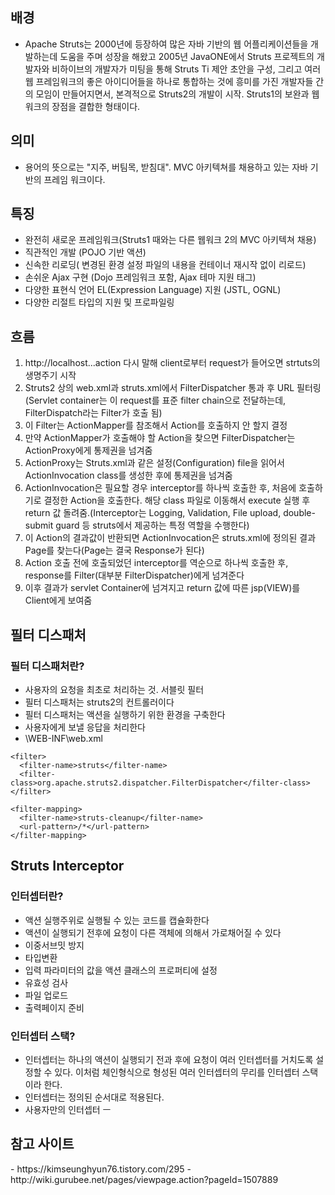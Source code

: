 <h2>배경</h2>

- Apache Struts는 2000년에 등장하여 많은 자바 기반의 웹 어플리케이션들을 개발하는데 도움을 주며 성장을 해왔고 2005년 JavaONE에서 Struts 프로젝트의 개발자와 비하이브의 개발자가 미팅을 통해 Struts Ti 제안 초안을 구성, 그리고 여러 웹 프레임워크의 좋은 아이디어들을 하나로 통합하는 것에 흥미를 가진 개발자들 간의 모임이 만들어지면서, 본격적으로 Struts2의 개발이 시작. Struts1의 보완과 웹워크의 장점을 결합한 형태이다.

<h2>의미</h2>

- 용어의 뜻으로는 "지주, 버팀목, 받침대". MVC 아키텍쳐를 채용하고 있는 자바 기반의 프레임 워크이다.

<h2>특징</h2>
  <ul>
    <li>완전히 새로운 프레임워크(Struts1 때와는 다른 웹워크 2의 MVC 아키텍쳐 채용)</li>
    <li>직관적인 개발 (POJO 기반 액션)</li>
    <li>신속한 리로딩( 변경된 환경 설정 파일의 내용을 컨테이너 재시작 없이 리로드)</li>
    <li>손쉬운 Ajax 구현 (Dojo 프레임워크 포함, Ajax 테마 지원 태그)</li>
    <li>다양한 표현식 언어 EL(Expression Language) 지원 (JSTL, OGNL)</li>
    <li>다양한 리절트 타입의 지원 및 프로파일링</li>
  </ul>
  
<h2>흐름</h2>
  <ol>
    <li>http://localhost...action 다시 말해 client로부터 request가 들어오면 strtuts의 생명주기 시작</li>
    <li>Struts2 상의 web.xml과 struts.xml에서 FilterDispatcher 통과 후 URL 필터링(Servlet container는 이 request를 표준 filter chain으로 전달하는데, FilterDispatch라는 Filter가 호출 됨)</li>
    <li>이 Filter는 ActionMapper를 참조해서 Action를 호출하지 안 할지 결정</li>
    <li>만약 ActionMapper가 호출해야 할 Action을 찾으면 FilterDispatcher는 ActionProxy에게 통제권을 넘겨줌</li>
    <li>ActionProxy는 Struts.xml과 같은 설정(Configuration) file을 읽어서 ActionInvocation class를 생성한 후에 통제권을 넘겨줌</li>
    <li>ActionInvocation은 필요할 경우 interceptor를 하나씩 호출한 후, 처음에 호출하기로 결정한 Action을 호출한다. 해당 class 파일로 이동해서 execute 실행 후 return 값 돌려줌.(Interceptor는 Logging, Validation, File upload, double-submit guard 등 struts에서 제공하는 특정 역할을 수행한다)</li>
    <li>이 Action의 결과값이 반환되면 ActionInvocation은 struts.xml에 정의된 결과 Page를 찾는다(Page는 결국 Response가 된다)</li>
    <li>Action 호출 전에 호출되었던 interceptor를 역순으로 하나씩 호출한 후, response를 Filter(대부분 FilterDispatcher)에게 넘겨준다</li>
    <li>이후 결과가 servlet Container에 넘겨지고 return 값에 따른 jsp(VIEW)를 Client에게 보여줌</li>
  </ol>

<h2>필터 디스패처</h2>

<h3>필터 디스패처란?</h3>

- 사용자의 요청을 최초로 처리하는 것. 서블릿 필터
- 필터 디스패처는 struts2의 컨트롤러이다
- 필터 디스패처는 액션을 실행하기 위한 환경을 구축한다
- 사용자에게 보낼 응답을 처리한다
- \WEB-INF\web.xml

``` 
<filter>
  <filter-name>struts</filter-name>
  <filter-class>org.apache.struts2.dispatcher.FilterDispatcher</filter-class>
</filter>

<filter-mapping>
  <filter-name>struts-cleanup</filter-name>
  <url-pattern>/*</url-pattern>
</filter-mapping>
```

<h2>Struts Interceptor</h2>

<h3>인터셉터란?</h3>

- 액션 실행주위로 실행될 수 있는 코드를 캡슐화한다
- 액션이 실행되기 전후에 요청이 다른 객체에 의해서 가로채어질 수 있다
- 이중서브밋 방지
- 타입변환
- 입력 파라미터의 값을 액션 클래스의 프로퍼티에 설정
- 유효성 검사
- 파일 업로드
- 출력페이지 준비

<h3>인터셉터 스택?</h3>

- 인터셉터는 하나의 액션이 실행되기 전과 후에 요청이 여러 인터셉터를 거치도록 설정할 수 있다. 이처럼 체인형식으로 형성된 여러 인터셉터의 무리를 인터셉터 스택이라 한다.
- 인터셉터는 정의된 순서대로 적용된다.
- 사용자만의 인터셉터 ㅡ


<h2>참고 사이트</h2>
- https://kimseunghyun76.tistory.com/295
- http://wiki.gurubee.net/pages/viewpage.action?pageId=1507889

